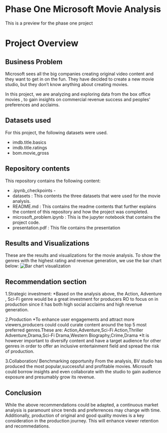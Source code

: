 # Phase One Microsoft Movie Analysis
This is a preview for the phase one project

# Project Overview

## Business Problem
Microsoft sees all the big companies creating original video content and they want to get in on the fun. They have decided to create a new movie studio, but they don’t know anything about creating movies.

In this project, we are analyzing and exploring data from the box office movies , to gain insights on commercial revenue success and peoples' preferences and acclaims.

## Datasets used
For this project, the following datasets were used.

- imdb.title.basics
- imdb.title.ratings
- bom.movie_gross

## Repository contents
This repository contains the following content:
- .ipynb_checkpoints -
- datasets : This contents the three datasets that were used for the movie analysis.
- README.md : This contains the readme contents that further explains the content of this repository and how the project was completed.
- microsoft_problem.ipynb : This is the jupyter notebook that contains the project code.
- presentation.pdf : This file contains the presentation 

## Results and Visualizations
These are the results and visualizations for the movie analysis.
To show the genres with the highest rating and revenue generation, we use the bar chart below:
![Bar chart visualization](https://user-images.githubusercontent.com/136591316/255580250-907e1ae1-a82c-4762-be7a-87522305b2e6.png)

## Recommendation section
1.Strategic investment:
*Based on the analysis above, the Action, Adventure , Sci-Fi genre would be a great investment for producers RO to focus on in production since it has both high social acclaims and high revenue generation.

2.Production
*To enhance user engagements and attract more viewers,producers could could curate content around the top 5 most preferred genres.These are: 
Action,Adventure,Sci-Fi 
Action,Thriller 
Adventure,Drama,Sci-Fi 
Drama,Western 
Biography,Crime,Drama 
*It is however important to diversify content and have a target audience for other genres in order to offer an inclusive entertainment field and spread the risk of production.

3.Collaboration/ Benchmarking opportunity
From the analysis, BV studio has produced the most popular,successful and profitable movies. Microsoft could borrow insights and even collaborate with the studio to gain audience exposure and presumably grow its revenue.

## Conclusion
While the above recommendations could be adapted, a continuous market analysis is paramount since trends and preferrences may change with time. Additionally, production of original and good quality movies is a key consideration in the production journey. This will enhance viewer retention and recommedations.
